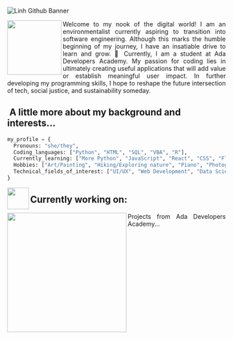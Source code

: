 ![Linh Github Banner](https://user-images.githubusercontent.com/112219182/188278400-b7fc12cc-2089-4e80-8b52-60bacd8af9d6.gif)

<img align='left' src="https://user-images.githubusercontent.com/112219182/188272138-60e62297-a4a6-4cfe-919d-e481493a7386.gif" width="125">
<p align="justify">
Welcome to my nook of the digital world! I am an environmentalist currently aspiring to transition into software engineering. Although this marks the humble beginning of my journey, I have an insatiable drive to learn and grow. 🌱  Currently, I am a student at Ada Developers Academy. My passion for coding lies in ultimately creating useful applications that will add value or establish meaningful user impact. In further developing my programming skills, I hope to reshape the future intersection of tech, social justice, and sustainability someday. 
</p>

<h2>&nbsp;A little more about my background and interests...</h2>

```python
my_profile = {
  Pronouns: "she/they",
  Coding_languages: ["Python", "HTML", "SQL", "VBA", "R"],
  Currently_learning: ["More Python", "JavaScript", "React", "CSS", "Flask"],
  Hobbies: ["Art/Painting", "Hiking/Exploring nature", "Piano", "Photography", "Getting lost in books", "Globe-trotting"],
  Technical_fields_of_interest: ["UI/UX", "Web Development", "Data Science", "Blockchain Technology"]
}
```

<img align='left' src="https://media0.giphy.com/media/f6hnhHkks8bk4jwjh3/giphy.gif" width="50">
<h2> Currently working on: </h2>
<img align='left' src="https://www.photofunky.net/output/image/c/2/3/4/c234ad/photofunky.gif" width="275">
<p align="justify">
Projects from Ada Developers Academy...
</p>
 
<!---
mlhuynh/mlhuynh is a ✨ special ✨ repository because its `README.md` (this file) appears on your GitHub profile.
You can click the Preview link to take a look at your changes.
--->
